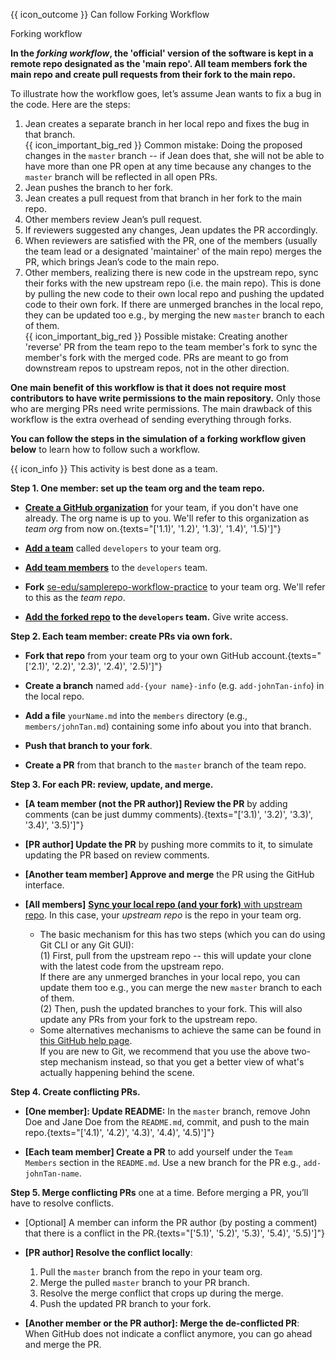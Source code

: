 <span id="prereqs"></span>

<span id="outcomes">{{ icon_outcome }} Can follow Forking Workflow</span>

<span id="title">Forking workflow</span>

<div id="body">

<pic src="{{baseUrl}}/gitAndGithub/forkingWorkflow/images/diagram.png" height="330" />
<p/>

**In the _forking workflow_, the 'official' version of the software is kept in a remote repo designated as the 'main repo'. All team members fork the main repo and create pull requests from their fork to the main repo.**

To illustrate how the workflow goes, let’s assume Jean wants to fix a bug in the code. Here are the steps:

1. Jean creates a separate branch in her local repo and fixes the bug in that branch.<br>
   {{ icon_important_big_red }} Common mistake: Doing the proposed changes in the `master` branch -- if Jean does that, she will not be able to have more than one PR open at any time because any changes to the `master` branch will be reflected in all open PRs.
2. Jean pushes the branch to her fork.
3. Jean creates a pull request from that branch in her fork to the main repo.
4. Other members review Jean’s pull request.
5. If reviewers suggested any changes, Jean updates the PR accordingly.
6. When reviewers are satisfied with the PR, one of the members (usually the team lead or a designated 'maintainer' of the main repo) merges the PR, which brings Jean’s code to the main repo.
7. Other members, realizing there is new code in the upstream repo, sync their forks with the new upstream repo (i.e. the main repo). This is done by pulling the new code to their own local repo and pushing the updated code to their own fork. If there are unmerged branches in the local repo, they can be updated too e.g., by merging the new `master` branch to each of them.<br>
   {{ icon_important_big_red }} Possible mistake: Creating another 'reverse' PR from the team repo to the team member's fork to sync the member's fork with the merged code. PRs are meant to go from downstream repos to upstream repos, not in the other direction.

**One main benefit of this workflow is that it does not require most contributors to have write permissions to the main repository.** Only those who are merging PRs need write permissions.
The main drawback of this workflow is the extra overhead of sending everything through forks.


**You can follow the steps in the simulation of a forking workflow given below** to learn how to follow such a workflow.

{{ icon_info }} This activity is best done as a team.

**Step 1. One member: set up the team org and the team repo.**
* [**Create a GitHub organization**](https://help.github.com/articles/creating-a-new-organization-from-scratch/) for your team, if you don't have one already.  The org name is up to you. We'll refer to this organization as _team org_ from now on.{texts="['1.1)', '1.2)', '1.3)', '1.4)', '1.5)']"}

* [**Add a team**](https://help.github.com/enterprise/2.10/admin/guides/user-management/creating-teams/) called `developers` to your team org.

* [**Add team members**](https://help.github.com/enterprise/2.0/admin/guides/user-management/adding-or-inviting-people-to-teams/) to the `developers` team.

* **Fork** [se-edu/samplerepo-workflow-practice](https://github.com/se-edu/samplerepo-workflow-practice) to your team org. We'll refer to this as the _team repo_.

* **[Add the forked repo](https://help.github.com/articles/managing-team-access-to-an-organization-repository/) to the `developers` team.** Give write access.


**Step 2. Each team member: create PRs via own fork.**

* **Fork that repo** from your team org to your own GitHub account.{texts="['2.1)', '2.2)', '2.3)', '2.4)', '2.5)']"}

* **Create a branch** named `add-{your name}-info` (e.g. `add-johnTan-info`) in the local repo.

* **Add a file** `yourName.md` into the `members` directory (e.g., `members/johnTan.md`) containing some info about you into that branch.

* **Push that branch to your fork**.

* **Create a PR** from that branch to the `master` branch of the team repo.


**Step 3. For each PR: review, update, and merge.**

* **[A team member (not the PR author)] Review the PR** by adding comments (can be just dummy comments).{texts="['3.1)', '3.2)', '3.3)', '3.4)', '3.5)']"}

* **[PR author] Update the PR** by pushing more commits to it, to simulate updating the PR based on review comments.

* **[Another team member] Approve and merge** the PR using the GitHub interface.

* **[All members]** [**Sync your local repo (and your fork)** with upstream repo](https://help.github.com/articles/syncing-a-fork/). In this case, your _upstream repo_ is the repo in your team org.
   * The basic mechanism for this has two steps (which you can do using Git CLI or any Git GUI):<br>
     (1) First, pull from the upstream repo -- this will update your clone with the latest code from the upstream repo.<br>
     If there are any unmerged branches in your local repo, you can update them too e.g., you can merge the new `master` branch to each of them.<br>
     (2) Then, push the updated branches to your fork. This will also update any PRs from your fork to the upstream repo.
   * Some alternatives mechanisms to achieve the same can be found in [this GitHub help page](https://docs.github.com/en/pull-requests/collaborating-with-pull-requests/working-with-forks/syncing-a-fork).<br>
     If you are new to Git, we recommend that you use the above two-step mechanism instead, so that you get a better view of what's actually happening behind the scene.


**Step 4. Create conflicting PRs.**

* **[One member]: Update README:** In the `master` branch, remove John Doe and Jane Doe from the `README.md`, commit, and push to the main repo.{texts="['4.1)', '4.2)', '4.3)', '4.4)', '4.5)']"}

* **[Each team member] Create a PR** to add yourself under the `Team Members` section in the `README.md`. Use a new branch for the PR e.g., `add-johnTan-name`.

**Step 5. Merge conflicting PRs** one at a time. Before merging a PR, you’ll have to resolve conflicts.

* [Optional] A member can inform the PR author (by posting a comment) that there is a conflict in the PR.{texts="['5.1)', '5.2)', '5.3)', '5.4)', '5.5)']"}

* **[PR author] Resolve the conflict locally**:
   1. Pull the `master` branch from the repo in your team org.
   1. Merge the pulled `master` branch to your PR branch.
   1. Resolve the merge conflict that crops up during the merge.
   1. Push the updated PR branch to your fork.

* **[Another member or the PR author]: Merge the de-conflicted PR**: When GitHub does not indicate a conflict anymore, you can go ahead and merge the PR.

</div>

<div id="extras">

<include src="resourcesPanel.md" boilerplate/>

</div>
